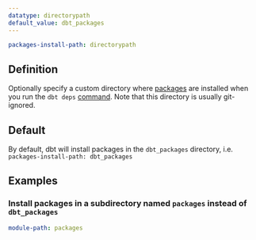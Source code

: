 ```yaml
---
datatype: directorypath
default_value: dbt_packages
---
```

<File name='dbt_project.yml'>

```yml
packages-install-path: directorypath
```

</File>

## Definition
Optionally specify a custom directory where [packages](package-management) are installed when you run the `dbt deps` [command](deps). Note that this directory is usually git-ignored.

## Default
By default, dbt will install packages in the `dbt_packages` directory, i.e. `packages-install-path: dbt_packages`

## Examples
### Install packages in a subdirectory named `packages` instead of `dbt_packages`

<File name='dbt_project.yml'>

```yml
module-path: packages
```

</File>
